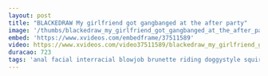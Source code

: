 ```yaml
---
layout: post
title: "BLACKEDRAW My girlfriend got gangbanged at the after party"
image: '/thumbs/blackedraw_my_girlfriend_got_gangbanged_at_the_after_party.jpg'
embed: 'https://www.xvideos.com/embedframe/37511589'
video: https://www.xvideos.com/video37511589/blackedraw_my_girlfriend_got_gangbanged_at_the_after_party
duracao: 723
tags: 'anal facial interracial blowjob brunette riding doggystyle squirting dp lingerie deep-throat pussy-licking gangbang orgy missionary reverse-cowgirl double-penetration big-cock big-dick spit-roasting'
---
```

